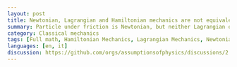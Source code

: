 ```yaml
---
layout: post
title: Newtonian, Lagrangian and Hamiltonian mechanics are not equivalent
summary: Particle under friction is Newtonian, but neither Lagrangian or Hamiltonian. Photon as a particle is Hamiltonian, but neither Lagrangian or Newtonian.
category: Classical mechanics
tags: [Full math, Hamiltonian Mechanics, Lagrangian Mechanics, Newtonian Mechanics]
languages: [en, it]
discussion: https://github.com/orgs/assumptionsofphysics/discussions/2
---
```

